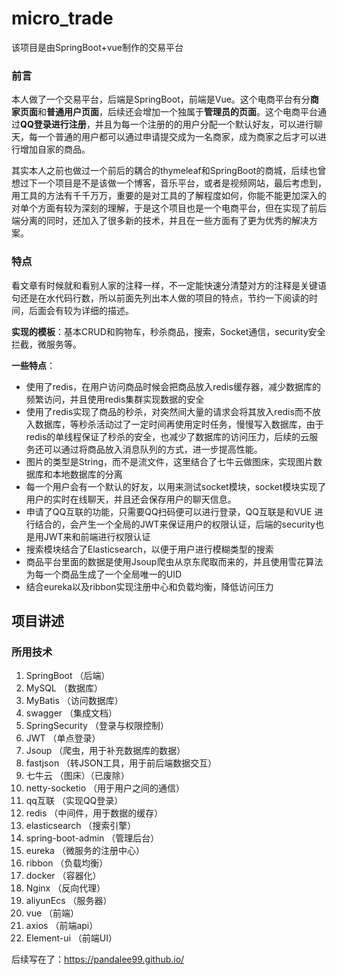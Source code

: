 # micro_trade
该项目是由SpringBoot+vue制作的交易平台

### 前言

本人做了一个交易平台，后端是SpringBoot，前端是Vue。这个电商平台有分**商家页面**和**普通用户页面**，后续还会增加一个独属于**管理员的页面**。这个电商平台通过**QQ登录进行注册**，并且为每一个注册的的用户分配一个默认好友，可以进行聊天，每一个普通的用户都可以通过申请提交成为一名商家，成为商家之后才可以进行增加自家的商品。

其实本人之前也做过一个前后的耦合的thymeleaf和SpringBoot的商城，后续也曾想过下一个项目是不是该做一个博客，音乐平台，或者是视频网站，最后考虑到，用工具的方法有千千万万，重要的是对工具的了解程度如何，你能不能更加深入的对单个方面有较为深刻的理解，于是这个项目也是一个电商平台，但在实现了前后端分离的同时，还加入了很多新的技术，并且在一些方面有了更为优秀的解决方案。

### 特点

看文章有时候就和看别人家的注释一样，不一定能快速分清楚对方的注释是关键语句还是在水代码行数，所以前面先列出本人做的项目的特点，节约一下阅读的时间，后面会有较为详细的描述。

**实现的模板**：基本CRUD和购物车，秒杀商品，搜索，Socket通信，security安全拦截，微服务等。

**一些特点**：

- 使用了redis，在用户访问商品时候会把商品放入redis缓存器，减少数据库的频繁访问，并且使用redis集群实现数据的安全
- 使用了redis实现了商品的秒杀，对突然间大量的请求会将其放入redis而不放入数据库，等秒杀活动过了一定时间再使用定时任务，慢慢写入数据库，由于redis的单线程保证了秒杀的安全，也减少了数据库的访问压力，后续的云服务还可以通过将商品放入消息队列的方式，进一步提高性能。
- 图片的类型是String，而不是流文件，这里结合了七牛云做图床，实现图片数据库和本地数据库的分离
- 每一个用户会有一个默认的好友，以用来测试socket模块，socket模块实现了用户的实时在线聊天，并且还会保存用户的聊天信息。
- 申请了QQ互联的功能，只需要QQ扫码便可以进行登录，QQ互联是和VUE 进行结合的，会产生一个全局的JWT来保证用户的权限认证，后端的security也是用JWT来和前端进行权限认证
- 搜索模块结合了Elasticsearch，以便于用户进行模糊类型的搜索
- 商品平台里面的数据是使用Jsoup爬虫从京东爬取而来的，并且使用雪花算法为每一个商品生成了一个全局唯一的UID
- 结合eureka以及ribbon实现注册中心和负载均衡，降低访问压力





## 项目讲述

### 所用技术

1. SpringBoot （后端）
2. MySQL （数据库）
3. MyBatis （访问数据库）
4. swagger （集成文档）
5. SpringSecurity （登录与权限控制）
6. JWT （单点登录）
7. Jsoup （爬虫，用于补充数据库的数据）
8. fastjson （转JSON工具，用于前后端数据交互）
9. 七牛云 （图床）（已废除）
10. netty-socketio （用于用户之间的通信）
11. qq互联 （实现QQ登录）
12. redis （中间件，用于数据的缓存）
13. elasticsearch （搜索引擎）
14. spring-boot-admin （管理后台）
15. eureka （微服务的注册中心）
16. ribbon （负载均衡）
17. docker （容器化）
18. Nginx （反向代理）
19. aliyunEcs （服务器）
20. vue （前端）
21. axios （前端api） 
22. Element-ui （前端UI）

后续写在了：https://pandalee99.github.io/
